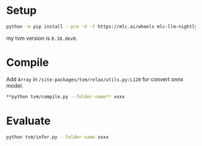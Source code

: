 # Setup

```sh
python -m pip install --pre -U -f https://mlc.ai/wheels mlc-llm-nightly mlc-ai-nightly
```

my tvm version is `0.18.dev0`.

# Compile

Add `Array` in `/site-packages/tvm/relax/utils.py:L120` for convert onnx model.

```sh
**python tvm/compile.py --folder-name** xxxx
```

# Evaluate

```sh
python tvm/infer.py --folder-name xxxx
```